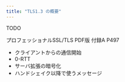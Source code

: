 ```yaml
---
title: "TLS1.3 の概要"
---
```


TODO


プロフェッショナルSSL/TLS PDF版 付録A P497

- クライアントからの通信開始
- 0-RTT
- サーバ拡張の暗号化
- ハンドシェイク以降で使うメッセージ
